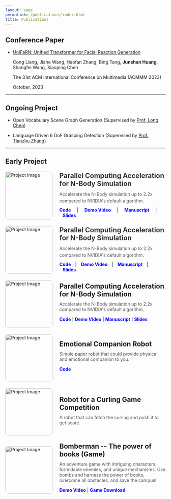 ```yaml
---
layout: page
permalink: /publications/index.html
title: Publications
---
```


## Conference Paper

- [UniFaRN: Unified Transformer for Facial Reaction Generation](https://dl.acm.org/doi/10.1145/3581783.3612854)

  Cong Liang, Jiahe Wang, Haofan Zhang, Bing Tang, **Junshan Huang**, Shangfei Wang, Xiaoping Chen
  
  The 31st ACM International Conference on Multimedia (ACMMM 2023)
  
  October, 2023

---

## Ongoing Project

- Open Vocabulary Scene Graph Generation (Supervised by [Prof. Long Chen](https://zjuchenlong.github.io/))

- Language Driven 6 DoF Grasping Detection (Supervised by [Prof. Tianzhu Zhang](http://staff.ustc.edu.cn/~tzzhang/))


---

## Early Project

<div style="display: flex; align-items: flex-start; margin: 20px 0;">
    <!-- Image Section -->
    <img src="https://junshanhuang.com/projects/n_body/demo.png" alt="Project Image" 
         style="width: 150px; height: 150px; object-fit: cover; border-radius: 8px; margin-right: 20px;">
    <!-- Text Section -->
    <div>
        <h3 style="margin: 0; font-size: 1.5em; font-weight: bold; color: #333;">Parallel Computing Acceleration for N-Body Simulation</h3>
        <!-- Project Description -->
        <p style="margin: 10px 0; color: #555; font-size: 1em; line-height: 1.5;">Accelerate the N-Body simulation up to 2.2x compared to NVIDIA's default algorithm.</p>
            <!-- Links Section -->
        <p style="margin: 5px 0;">
            <a href="https://github.com/ctbfl/N_body_problem" 
               style="color: blue; text-decoration: none; margin-right: 10px; font-weight: bold;">Code</a>
            <span style="margin: 0 5px;">|</span>
            <a href="https://www.bilibili.com/video/BV1CyByYNEMC/" 
               style="color: blue; text-decoration: none; margin: 0 10px; font-weight: bold;">Demo Video</a>
            <span style="margin: 0 5px;">|</span>
            <a href="https://junshanhuang.com/projects/n_body/algorithm_manuscript.pdf" 
               style="color: blue; text-decoration: none; margin: 0 10px; font-weight: bold;">Manuscript</a>
            <span style="margin: 0 5px;">|</span>
            <a href="https://junshanhuang.com/projects/n_body/slides.pdf" 
               style="color: blue; text-decoration: none; margin: 0 10px; font-weight: bold;">Slides</a>
        </p>
	</div>
</div>

<div style="display: flex; align-items: flex-start; margin: 20px 0;">     <!-- 图片部分 -->     <img src="https://junshanhuang.com/projects/n_body/demo.png" alt="Project Image"           style="width: 150px; height: 150px; object-fit: cover; border-radius: 8px; margin-right: 20px;">          <!-- 文本部分 -->     <div>         <!-- 项目标题 -->         <h3 style="margin: 0; font-size: 1.5em; font-weight: bold; color: #333;">Parallel Computing Acceleration for N-Body Simulation         </h3>                  <!-- 项目描述 -->         <p style="margin: 10px 0; color: #555; font-size: 1em; line-height: 1.5;">Accelerate the N-Body simulation up to 2.2x compared to NVIDIA's default algorithm.         </p>                  <!-- 链接部分 -->         <p style="margin: 5px 0;">             <a href="https://github.com/ctbfl/N_body_problem" style="color: blue; text-decoration: none; margin-right: 10px; font-weight: bold;">                 Code             </a>             |             <a href="https://www.bilibili.com/video/BV1CyByYNEMC/" style="color: blue; text-decoration: none; margin: 0 10px; font-weight: bold;">                 Demo Video             </a>             |             <a href="https://junshanhuang.com/projects/n_body/algorithm_manuscript.pdf" style="color: blue; text-decoration: none; margin: 0 10px; font-weight: bold;">                 Manuscript             </a>             |             <a href="https://junshanhuang.com/projects/n_body/slides.pdf" style="color: blue; text-decoration: none; margin: 0 10px; font-weight: bold;">                 Slides             </a>         </p>     </div> </div>

<div style="display: flex; align-items: center; margin: 20px 0;"> 
    <img src="https://junshanhuang.com/projects/n_body/demo.png" alt="Project Image" style="width: 150px; height: 150px; object-fit: cover; border-radius: 8px; margin-right: 20px;">      
    <div>     
        <h3 style="margin: 0; font-size: 1.5em;">Parallel Computing Acceleration for N-Body Simulation</h3>
        <p style="margin: 10px 0; color: #555;">Accelerate the N-Body simulation up to 2.2x compared to NVIDIA's default algorithm. </p>     
        <p>    
        	<a href="https://github.com/ctbfl/N_body_problem" style="color: blue; text-decoration: none; font-weight: bold;">Code</a>
            |
            <a href="https://www.bilibili.com/video/BV1CyByYNEMC/" style="color: blue; text-decoration: none; font-weight: bold;">Demo Video</a>
            |
            <a href="https://junshanhuang.com/projects/n_body/algorithm_manuscript.pdf" style="color: blue; text-decoration: none; font-weight: bold;">Manuscript</a>
            |
            <a href="https://junshanhuang.com/projects/n_body/slides.pdf" style="color: blue; text-decoration: none; font-weight: bold;">Slides</a>
        </p>
	</div> 
</div>

<div style="display: flex; align-items: center; margin: 20px 0;"> 
    <img src="https://junshanhuang.com/projects/paper_robot/demo.png" alt="Project Image" style="width: 150px; height: 150px; object-fit: cover; border-radius: 8px; margin-right: 20px;">      
    <div>     
        <h3 style="margin: 0; font-size: 1.5em;">Emotional Companion Robot</h3>
        <p style="margin: 10px 0; color: #555;">Simple paper robot that could provide physical and emotional companion to you.</p>     
        <p>    
        	<a href="https://github.com/ctbfl/paper_robot" style="color: blue; text-decoration: none; font-weight: bold;">Code</a>
        </p>
	</div> 
</div>



<div style="display: flex; align-items: center; margin: 20px 0;"> 
    <img src="https://junshanhuang.com/projects/robogame/demo.png" alt="Project Image" style="width: 150px; height: 150px; object-fit: cover; border-radius: 8px; margin-right: 20px;">      
    <div>     
        <h3 style="margin: 0; font-size: 1.5em;">Robot for a Curling Game Competition</h3>
        <p style="margin: 10px 0; color: #555;">A robot that can fetch the curling and push it to get score.</p>     
	</div> 
</div>



<div style="display: flex; align-items: center; margin: 20px 0;"> 
    <img src="https://junshanhuang.com/projects/bomber_game/demo.png" alt="Project Image" style="width: 150px; height: 150px; object-fit: cover; border-radius: 8px; margin-right: 20px;">      
    <div>     
        <h3 style="margin: 0; font-size: 1.5em;">Bomberman -- The power of books (Game)</h3>
        <p style="margin: 10px 0; color: #555;">An adventure game with intriguing characters, formidable enemies, and unique mechanisms. Use bombs and harness the power of books, overcome all obstacles, and save the campus!</p>     
        <p>    
        	<a href="https://space.bilibili.com/398516133" style="color: blue; text-decoration: none; font-weight: bold;">Demo Video</a>
            |
            <a href="https://junshanhuang.com/bomber_game/Bomberman--The power of booksV1.0.2(for windows).zip" style="color: blue; text-decoration: none; font-weight: bold;">Game Download</a>
        </p>
	</div> 
</div>
